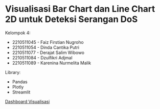 # Visualisasi Bar Chart dan Line Chart 2D untuk Deteksi Serangan DoS

Kelompok 4:

- 2210511045 - Faiz Firstian Nugroho
- 2210511054 - Dinda Cantika Putri
- 2210511077 - Derajat Salim Wibowo
- 2210511084 - Dzulfikri Adjmal
- 2210511089 - Karenina Nurmelita Malik

Library:

- Pandas
- Plotly
- Streamlit

[Dashboard Visualisasi](https://visualization-ddos.streamlit.app/)
